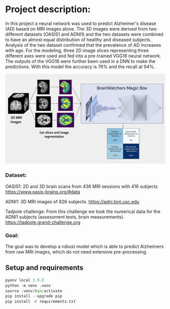 # Project description:  
In this project a neural network was used to predict Alzheimer's disease (AD) based on MRI images alone. The 3D images were derived from two different datasets (OASIS1 and ADNI1) and the two datasets were combined to have an almost equal distribution of healthy and diseased subjects. Analysis of the two dataset confirmed that the prevalence of AD increases with age. For the modeling, three 2D image slices representing three different axes were used and fed into a pre-trained VGG16 neural network. The outputs of the VGG16 were further been used in a DNN to make the predictions. With this model the accuracy is 76% and the recall at 94%.

![Project overview](https://github.com/tamap94/ds-capstone-alzheimers-/blob/main/figures/capstone_image_TalentApp.png)

### Dataset:   
OASIS1: 2D and 3D brain scans from 436 MRI sessions with 416 subjects 
https://www.oasis-brains.org/#data

ADNI1: 3D MRI images of 826 subjects. 
https://adni.loni.usc.edu

Tadpole challenge: From this challenge we took the numerical data for the ADNI1 subjects (assessment tests, brain measurements). 
https://tadpole.grand-challenge.org

### Goal:  
The goal was to develop a robust model which is able to predict Alzheimers from raw MRI images, which do not need extensive pre-processing. 


## Setup and requirements

```python
pyenv local 3.9.8
python -m venv .venv
source .venv/bin/activate
pip install --upgrade pip
pip install -r requirements.txt
```
